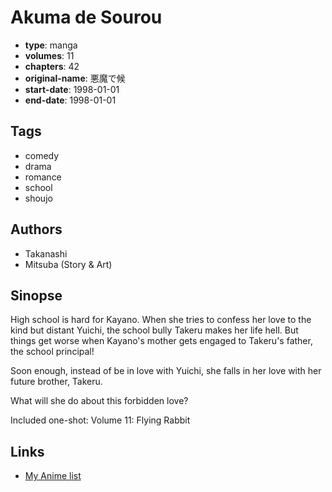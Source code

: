 # Akuma de Sourou

-   **type**: manga
-   **volumes**: 11
-   **chapters**: 42
-   **original-name**: 悪魔で候
-   **start-date**: 1998-01-01
-   **end-date**: 1998-01-01

## Tags

-   comedy
-   drama
-   romance
-   school
-   shoujo

## Authors

-   Takanashi
-   Mitsuba (Story & Art)

## Sinopse

High school is hard for Kayano. When she tries to confess her love to the kind but distant Yuichi, the school bully Takeru makes her life hell. But things get worse when Kayano's mother gets engaged to Takeru's father, the school principal!

Soon enough, instead of be in love with Yuichi, she falls in her love with her future brother, Takeru.

What will she do about this forbidden love?

Included one-shot:
Volume 11: Flying Rabbit

## Links

-   [My Anime list](https://myanimelist.net/manga/766/Akuma_de_Sourou)
